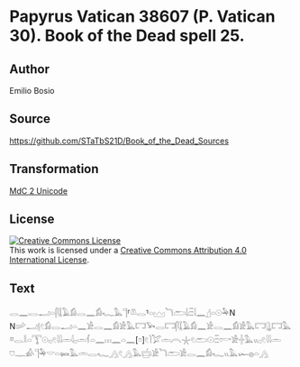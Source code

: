 # Papyrus Vatican 38607 (P. Vatican 30). Book of the Dead spell 25.

## Author 

Emilio Bosio

## Source 

https://github.com/STaTbS21D/Book_of_the_Dead_Sources

## Transformation 

[MdC 2 Unicode](https://statbs21d.github.io/mdc2unicode.html)

## License 

<a rel="license" href="http://creativecommons.org/licenses/by/4.0/"><img alt="Creative Commons License" style="border-width:0" src="https://i.creativecommons.org/l/by/4.0/88x31.png" /></a><br />This work is licensed under a <a rel="license" href="http://creativecommons.org/licenses/by/4.0/">Creative Commons Attribution 4.0 International License</a>.

## Text 

<hiero><rubrum>𓂋𓈖𓏺𓂋𓂝𓏏𓋴𓆼𓄿𓀁𓂋𓈖𓀁𓆑𓅓𓊹</rubrum>⸢<rubrum>𓌨𓂋</rubrum>⸣<rubrum>𓏏𓈉𓆓𓂧𓌃𓏺𓏫</rubrum>𓇋𓈖𓊨𓏏𓇳𓅆N<br>
N𓌷𓂝𓊤𓏲𓀁𓂋𓂝𓏏𓈖𓀀𓂋𓈖𓀁𓀀𓅓𓉐𓅨𓂋𓉐𓋴𓆼𓄿𓀁𓈖𓀀𓂋𓈖𓀁𓀀𓅓𓉐𓊮𓉐𓅓𓎼𓂋𓎛𓏏𓇰𓇳𓏺𓊪𓏲𓇋𓇋𓏛𓇋𓊪𓏛𓆳𓏏𓈖𓏥𓈖𓏏𓈖[𓏌]𓏲𓌙𓅯𓏛𓇹𓇼𓏲𓂧𓇳𓏺𓏫𓏌𓎡𓀀𓏶𓅓𓏭𓊪𓏲𓇋𓇋𓏛<br>
𓈞𓊃𓀉𓊹𓅆𓎟𓏏𓍃𓅓𓏛𓂋𓆑𓂻𓏲𓂻𓅓𓐠𓏺𓀀𓆓𓂧𓀀𓂋𓈖𓀁𓆑𓏭𓅓𓆱𓐍𓏏𓂻<br></hiero>